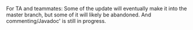 For TA and teammates: Some of the update will eventually make it into the master branch, but some of it will likely be abandoned. And commenting/Javadoc' is still in progress.
